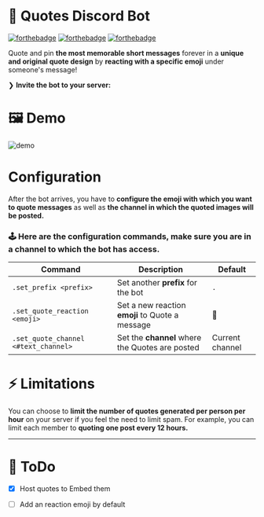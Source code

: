 # 🏅 Quotes Discord Bot
[![forthebadge](https://forthebadge.com/images/badges/made-with-python.svg)](https://forthebadge.com)
[![forthebadge](https://forthebadge.com/images/badges/built-with-love.svg)](https://forthebadge.com)
[![forthebadge](https://forthebadge.com/images/badges/makes-people-smile.svg)](https://forthebadge.com)


Quote and pin **the most memorable short messages** forever in a **unique and original quote design** by **reacting with a specific emoji** under someone's message!

❯ **Invite the bot to your server:**  

# 🖼️ Demo

<img src="https://raw.githubusercontent.com/vdElyn/quotes/%F0%9F%93%96-Adding-README.md/demo.png" alt="demo">

# Configuration

After the bot arrives, you have to **configure the emoji with which you want to quote messages** as well as **the channel in which the quoted images will be posted.**

### 🕹️ Here are the configuration commands, make sure you are in a channel to which the bot has access.

|  Command  | Description | Default
| ------------- | ------------- | --- |
| `.set_prefix <prefix>` | Set another **prefix** for the bot | `.` |
| `.set_quote_reaction <emoji>`  | Set a new reaction **emoji** to Quote a message | 🏅 |
| `.set_quote_channel <#text_channel>`  | Set the **channel** where the Quotes are posted  | Current channel |

# ⚡ Limitations

You can choose to **limit the number of quotes generated per person per hour** on your server if you feel the need to limit spam.
For example, you can limit each member to **quoting one post every 12 hours.**

***

# 🔴 ToDo

- [x] Host quotes to Embed them 
- [ ] Add an reaction emoji by default

